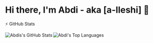 # Hi there, I'm Abdi - aka [a-lleshi] 👋 

:zap: GitHub Stats

  <img align="left" alt="Abdis's GitHub Stats" src="https://github-readme-stats.vercel.app/api?username=a-lleshi&show_icons=true&hide=contribs,prs&cache_seconds=86400&theme=algolia" />
  <img align="left" alt="Abdi's Top Languages" src="https://github-readme-stats.vercel.app/api/top-langs/?username=a-lleshi&theme=algolia">
